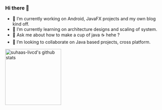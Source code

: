 ### Hi there 👋

- 🔭 I’m currently working on Android, JavaFX projects and my own blog kind off.
- 🌱 I’m currently learning on architecture designs and scaling of system.
- 💬 Ask me about how to make a cup of java ☕  hehe ?
- 👯 I’m looking to collaborate on Java based projects, cross platform.

<a href="https://github.com/appleboy">
  <img height="180em" src="https://github-readme-stats.vercel.app/api?username=suhaas-livcd&show_icons=true&theme=merko&count_private=true" alt="suhaas-livcd's github stats" />
</a>
<br/>

<!--
**suhaas-livcd/suhaas-livcd** is a ✨ _special_ ✨ repository because its `README.md` (this file) appears on your GitHub profile.

Here are some ideas to get you started:

- 🔭 I’m currently working on ...
- 🌱 I’m currently learning ...
- 👯 I’m looking to collaborate on ...
- 🤔 I’m looking for help with ...
- 💬 Ask me about ...
- 📫 How to reach me: ...
- 😄 Pronouns: ...
- ⚡ Fun fact: ...
-->
